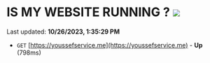 # IS MY WEBSITE RUNNING ? [![](https://img.shields.io/static/v1?label=Sponsor&message=%E2%9D%A4&logo=GitHub&color=%23fe8e86)](https://github.com/sponsors/<username>)

Last updated: **10/26/2023, 1:35:29 PM**

- `GET` [https://youssefservice.me](https://youssefservice.me) - **Up** (798ms)
